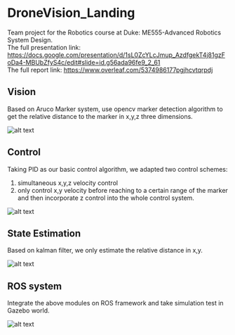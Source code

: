 # DroneVision_Landing
Team project for the Robotics course at Duke: ME555-Advanced Robotics System Design.<br>
The full presentation link: https://docs.google.com/presentation/d/1sL0ZcYLcJmup_AzdfgekT4j81gzFoDa4-MBUbZfyS4c/edit#slide=id.g56ada96fe9_2_61 <br>
The full report link: https://www.overleaf.com/5374986177pgjhcvtqrpdj

## Vision
Based on Aruco Marker system, use opencv marker detection algorithm to get the relative distance to the marker in x,y,z three dimensions.

![alt text](https://github.com/zhangjing1997/DroneVision_Landing/blob/master/readme_images/vision.png)

## Control
Taking PID as our basic control algorithm, we adapted two control schemes: 
1. simultaneous x,y,z velocity control 
2. only control x,y velocity before reaching to a certain range of the marker and then incorporate z control into the whole control system.

![alt text](https://github.com/zhangjing1997/DroneVision_Landing/blob/master/readme_images/control.png)

## State Estimation
Based on kalman filter, we only estimate the relative distance in x,y.

![alt text](https://github.com/zhangjing1997/DroneVision_Landing/blob/master/readme_images/state%20estimation.png)

## ROS system
Integrate the above modules on ROS framework and take simulation test in Gazebo world.

![alt text](https://github.com/zhangjing1997/DroneVision_Landing/blob/master/readme_images/ros_system.png)
